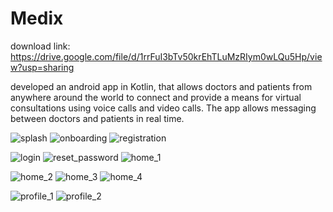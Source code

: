 # Medix

download link: https://drive.google.com/file/d/1rrFuI3bTv50krEhTLuMzRIym0wLQu5Hp/view?usp=sharing

developed an android app in Kotlin, that allows doctors and patients from anywhere around the world to connect
and provide a means for virtual consultations using voice calls and video calls.
The app allows messaging between doctors and patients in real time.

![splash](./pictures/splash.png)      ![onboarding](./pictures/onboarding.png)      ![registration](./pictures/registration.png)


![login](./pictures/login.png)      ![reset_password](./pictures/reset_password.png)      ![home_1](./pictures/home_1.png)


 ![home_2](./pictures/home_2.png)       ![home_3](./pictures/home_3.png)      ![home_4](./pictures/home_4.png)
 
 
 ![profile_1](./pictures/profile_1.png)       ![profile_2](./pictures/profile_2.png)
